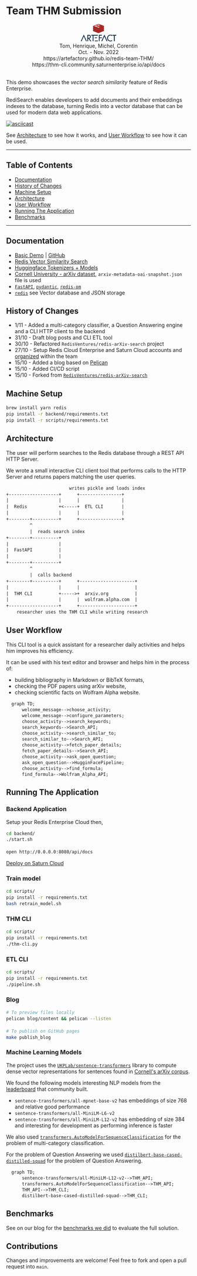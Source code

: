 # Team THM Submission

<div align="center">
    <img src="backend/thm/data/redis-logo.png" height="25"/> <br/>
    <img src="backend/thm/data/artefact-logo.png" height="20"/><br/>
    Tom, Henrique, Michel, Corentin<br/>
    Oct. - Nov. 2022<br/>
    https://artefactory.github.io/redis-team-THM/<br/>
    https://thm-cli.community.saturnenterprise.io/api/docs<br/><br/>
</div>

This demo showcases the _vector search similarity_ feature of Redis Enterprise.

RediSearch enables developers to add documents and their embeddings indexes to the database, turning Redis into a vector database that can be used for modern data web applications.

[![asciicast](https://asciinema.org/a/3CMfA6anck7oqgw0ZShznDVhR.svg)](https://asciinema.org/a/3CMfA6anck7oqgw0ZShznDVhR)

See [Architecture](#architecture) to see how it works, and [User Workflow](#user-workflow) to see how it can be used.

------------------------------

## Table of Contents

- [Documentation](#documentation)
- [History of Changes](#history-of-changes)
- [Machine Setup](#machine-setup)
- [Architecture](#architecture)
- [User Workflow](#user-workflow)
- [Running The Application](#running-the-application)
- [Benchmarks](#benchmarks)

------------------------------

## Documentation

- [Basic Demo](https://docsearch.redisventures.com) | [GitHub](https://github.com/RedisVentures/redis-arXiv-search)
- [Redis Vector Similarity Search](https://redis.io/docs/stack/search/reference/vectors)
- [Huggingface Tokenizers + Models](https://huggingface.co/sentence-transformers)
- [Cornell University - arXiv dataset](https://www.kaggle.com/Cornell-University/arxiv), `arxiv-metadata-oai-snapshot.json` file is used
- [`FastAPI`](https://fastapi.tiangolo.com/), [`pydantic`](https://pydantic-docs.helpmanual.io/), [`redis-om`](https://redis.io/docs/stack/get-started/tutorials/stack-python/)
- [`redis`](https://redis.io/docs/stack/) see Vector database and JSON storage

## History of Changes

- 1/11 - Added a multi-category classifier, a Question Answering engine and a CLI HTTP client to the backend
- 31/10 - Draft blog posts and CLI ETL tool
- 30/10 - Refactored `RedisVentures/redis-arXiv-search` project
- 27/10 - Setup Redis Cloud Enterprise and Saturn Cloud accounts and [organized](https://github.com/orgs/artefactory/projects/7) within the team
- 15/10 - Added a blog based on [Pelican](https://getpelican.com)
- 15/10 - Added CI/CD script
- 15/10 - Forked from [`RedisVentures/redis-arXiv-search`](https://github.com/RedisVentures/redis-arXiv-search)

## Machine Setup

```sh
brew install yarn redis
pip install -r backend/requirements.txt
pip install -r scripts/requirements.txt
```

## Architecture

The user will perform searches to the Redis database through a REST API HTTP Server.

We wrote a small interactive CLI client tool that performs calls to the HTTP Server and returns papers matching the user queries.

```txt
                        writes pickle and loads index
+-------------------+      +----------------+
|                   |      |                |
|  Redis            +<-----+  ETL CLI       |
|                   |      |                |
+--------+----------+      +----------------+
         ^
         |  reads search index
+--------+----------+
|                   |
|  FastAPI          |
|                   |
+--------+----------+
         ^
         |  calls backend
+--------+----------+      +---------------------+
|                   |      |                     |
|  THM CLI          +----->+  arxiv.org          |
|                   |      |  wolfram.alpha.com  |
+-------------------+      +---------------------+
    researcher uses the THM CLI while writing research
```

## User Workflow

This CLI tool is a quick assistant for a researcher daily activities and helps him improves his efficiency.

It can be used with his text editor and browser and helps him in the process of:

- building bibliography in Markdown or BibTeX formats,
- checking the PDF papers using arXiv website,
- checking scientific facts on Wolfram Alpha website.

```mermaid
  graph TD;
      welcome_message-->choose_activity;
      welcome_message-->configure_parameters;
      choose_activity-->search_keywords;
      search_keywords-->Search_API;
      choose_activity-->search_similar_to;
      search_similar_to-->Search_API;
      choose_activity-->fetch_paper_details;
      fetch_paper_details-->Search_API;
      choose_activity-->ask_open_question;
      ask_open_question-->HugginFacePipeline;
      choose_activity-->find_formula;
      find_formula-->Wolfram_Alpha_API;
```

## Running The Application

### Backend Application

Setup your Redis Enterprise Cloud then,

```sh
cd backend/
./start.sh

open http://0.0.0.0:8080/api/docs
```

[Deploy on Saturn Cloud](https://app.community.saturnenterprise.io/dash/resources?recipeUrl=https://github.com/artefactory/redis-team-THM/blob/main/backend/.saturn/thm-backend-deployment-recipe.json)

### Train model

```sh
cd scripts/
pip install -r requirements.txt
bash retrain_model.sh
```

### THM CLI

```sh
cd scripts/
pip install -r requirements.txt
./thm-cli.py
```

### ETL CLI

```sh
cd scripts/
pip install -r requirements.txt
./pipeline.sh
```

### Blog

```sh
# To preview files locally
pelican blog/content && pelican --listen

# To publish on GitHub pages
make publish_blog
```

### Machine Learning Models

The project uses the [`UKPLab/sentence-transformers`](https://github.com/UKPLab/sentence-transformers) library to compute dense vector representations for sentences found in [Cornell's arXiv corpus](https://www.kaggle.com/Cornell-University/arxiv).

We found the following models interesting NLP models from the [leaderboard](https://huggingface.co/spaces/mteb/leaderboard) that community built.

- `sentence-transformers/all-mpnet-base-v2` has embeddings of size 768 and relative good performance
- `sentence-transformers/all-MiniLM-L6-v2`
- `sentence-transformers/all-MiniLM-L12-v2` has embedding of size 384 and interesting for development as performing inference is faster

We also used [`transformers.AutoModelForSequenceClassification`](https://huggingface.co/transformers/v3.0.2/model_doc/auto.html#automodelforsequenceclassification) for the problem of multi-category classification.

For the problem of Question Answering we used [`distilbert-base-cased-distilled-squad`](https://huggingface.co/distilbert-base-cased-distilled-squad) for the problem of Question Answering.

```mermaid
  graph TD;
      sentence-transformers/all-MiniLM-L12-v2-->THM_API;
      transformers.AutoModelForSequenceClassification-->THM_API;
      THM_API-->THM_CLI;
      distilbert-base-cased-distilled-squad-->THM_CLI;
```

## Benchmarks

See on our blog for the [benchmarks we did](https://artefactory.github.io/redis-team-THM/cost-stack.html) to evaluate the full solution.

## Contributions

Changes and improvements are welcome! Feel free to fork and open a pull request into `main`.
